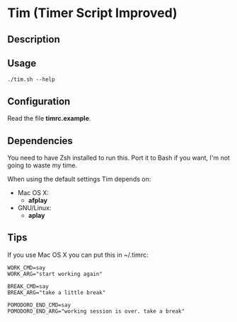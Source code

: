 Tim (Timer Script Improved)
===========================

Description
-----------


Usage
-----
	./tim.sh --help

Configuration
-------------
Read the file **timrc.example**.

Dependencies
------------
You need to have Zsh installed to run this. Port it to Bash if you want, I'm
not going to waste my time.

When using the default settings Tim depends on:

- Mac OS X:
  - **afplay**
- GNU/Linux:
  - **aplay**

Tips
----
If you use Mac OS X you can put this in ~/.timrc:

	WORK_CMD=say
	WORK_ARG="start working again"

	BREAK_CMD=say
	BREAK_ARG="take a little break"

	POMODORO_END_CMD=say
	POMODORO_END_ARG="working session is over. take a break"

